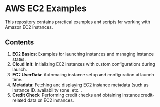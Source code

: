 # AWS EC2 Examples

This repository contains practical examples and scripts for working with Amazon EC2 instances.

## Contents

1. **EC2 Basics**: Examples for launching instances and managing instance states.  
2. **Cloud Init**: Initializing EC2 instances with custom configurations during launch.  
3. **EC2 UserData**: Automating instance setup and configuration at launch time.
4. **Metadata**: Fetching and displaying EC2 instance metadata (such as instance ID, availability zone, etc.).
5. **Credit Check**: Performing credit checks and obtaining instance credit-related data on EC2 instances.